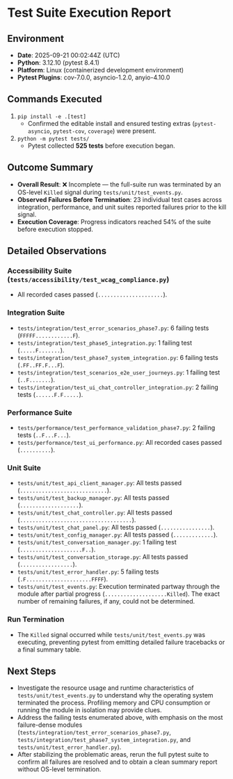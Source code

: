 # Test Suite Execution Report

## Environment
- **Date**: 2025-09-21 00:02:44Z (UTC)
- **Python**: 3.12.10 (pytest 8.4.1)
- **Platform**: Linux (containerized development environment)
- **Pytest Plugins**: cov-7.0.0, asyncio-1.2.0, anyio-4.10.0

## Commands Executed
1. `pip install -e .[test]`
   - Confirmed the editable install and ensured testing extras (`pytest-asyncio`, `pytest-cov`, `coverage`) were present.
2. `python -m pytest tests/`
   - Pytest collected **525 tests** before execution began.

## Outcome Summary
- **Overall Result**: ❌ Incomplete — the full-suite run was terminated by an OS-level `Killed` signal during `tests/unit/test_events.py`.
- **Observed Failures Before Termination**: 23 individual test cases across integration, performance, and unit suites reported failures prior to the kill signal.
- **Execution Coverage**: Progress indicators reached 54% of the suite before execution stopped.

## Detailed Observations
### Accessibility Suite (`tests/accessibility/test_wcag_compliance.py`)
- All recorded cases passed (`.....................`).

### Integration Suite
- `tests/integration/test_error_scenarios_phase7.py`: 6 failing tests (`FFFFF............F`).
- `tests/integration/test_phase5_integration.py`: 1 failing test (`.....F.......`).
- `tests/integration/test_phase7_system_integration.py`: 6 failing tests (`.FF..FF.F...F`).
- `tests/integration/test_scenarios_e2e_user_journeys.py`: 1 failing test (`..F.......`).
- `tests/integration/test_ui_chat_controller_integration.py`: 2 failing tests (`......F.F.....`).

### Performance Suite
- `tests/performance/test_performance_validation_phase7.py`: 2 failing tests (`..F...F...`).
- `tests/performance/test_ui_performance.py`: All recorded cases passed (`..........`).

### Unit Suite
- `tests/unit/test_api_client_manager.py`: All tests passed (`............................`).
- `tests/unit/test_backup_manager.py`: All tests passed (`...................`).
- `tests/unit/test_chat_controller.py`: All tests passed (`....................................`).
- `tests/unit/test_chat_panel.py`: All tests passed (`................`).
- `tests/unit/test_config_manager.py`: All tests passed (`.............`).
- `tests/unit/test_conversation_manager.py`: 1 failing test (`....................F..`).
- `tests/unit/test_conversation_storage.py`: All tests passed (`.................`).
- `tests/unit/test_error_handler.py`: 5 failing tests (`.F.....................FFFF`).
- `tests/unit/test_events.py`: Execution terminated partway through the module after partial progress (`....................Killed`). The exact number of remaining failures, if any, could not be determined.

### Run Termination
- The `Killed` signal occurred while `tests/unit/test_events.py` was executing, preventing pytest from emitting detailed failure tracebacks or a final summary table.

## Next Steps
- Investigate the resource usage and runtime characteristics of `tests/unit/test_events.py` to understand why the operating system terminated the process. Profiling memory and CPU consumption or running the module in isolation may provide clues.
- Address the failing tests enumerated above, with emphasis on the most failure-dense modules (`tests/integration/test_error_scenarios_phase7.py`, `tests/integration/test_phase7_system_integration.py`, and `tests/unit/test_error_handler.py`).
- After stabilizing the problematic areas, rerun the full pytest suite to confirm all failures are resolved and to obtain a clean summary report without OS-level termination.
